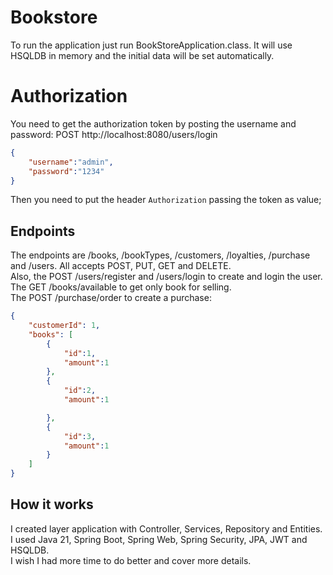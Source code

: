 # Bookstore

To run the application just run BookStoreApplication.class.
It will use HSQLDB in memory and the initial data will be set automatically.

# Authorization
You need to get the authorization token by posting the username and password:
POST http://localhost:8080/users/login

```json
{
    "username":"admin",
    "password":"1234"
}
```
Then you need to put the header `Authorization` passing the token as value; 

## Endpoints
The endpoints are /books, /bookTypes, /customers, /loyalties, /purchase and /users. All accepts POST, PUT, GET and DELETE.   
Also, the POST /users/register and /users/login to create and login the user.  
The GET /books/available to get only book for selling.  
The POST /purchase/order to create a purchase:
```json
{
    "customerId": 1,
    "books": [
        {
            "id":1,
            "amount":1
        },
        {
            "id":2,
            "amount":1

        },
        {
            "id":3,
            "amount":1
        }
    ]
}
```

## How it works
I created layer application with Controller, Services, Repository and Entities.  
I used Java 21, Spring Boot, Spring Web, Spring Security, JPA, JWT and HSQLDB.  
I wish I had more time to do better and cover more details.

